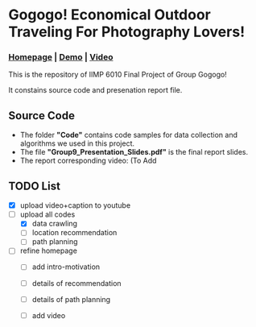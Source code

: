 # Gogogo! Economical Outdoor Traveling For Photography Lovers!

### [Homepage](https://chenyingshu.github.io/gogogo/) | [Demo](https://chenyingshu.github.io/gogogo/demo) | [Video](https://youtu.be/3rxb72IZaSg)

This is the repository of IIMP 6010 Final Project of Group Gogogo!

It constains source code and presenation report file.

## Source Code
- The folder **"Code"** contains code samples for data collection and algorithms we used in this project.
- The file **"Group9_Presentation_Slides.pdf"** is the final report slides.
- The report corresponding video: (To Add

## TODO List
- [x] upload video+caption to youtube
- [ ] upload all codes
  - [x] data crawling
  - [ ] location recommendation
  - [ ] path planning
- [ ] refine homepage
  - [ ]  add intro-motivation
  - [ ]  details of recommendation
  - [ ]  details of path planning
  - [ ]  add video
  
